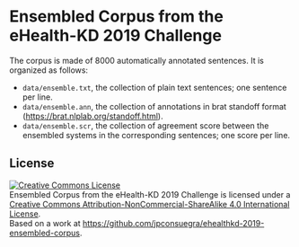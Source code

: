 # Ensembled Corpus from the eHealth-KD 2019 Challenge

The corpus is made of 8000 automatically annotated sentences. It is organized as follows:

- `data/ensemble.txt`, the collection of plain text sentences; one sentence per line.
- `data/ensemble.ann`, the collection of annotations in brat standoff format (https://brat.nlplab.org/standoff.html).
- `data/ensemble.scr`, the collection of agreement score between the ensembled systems in the corresponding sentences; one score per line.

## License

<a rel="license" href="http://creativecommons.org/licenses/by-nc-sa/4.0/"><img alt="Creative Commons License" style="border-width:0" src="https://i.creativecommons.org/l/by-nc-sa/4.0/88x31.png" /></a><br /><span xmlns:dct="http://purl.org/dc/terms/" property="dct:title">Ensembled Corpus from the eHealth-KD 2019 Challenge</span> is licensed under a <a rel="license" href="http://creativecommons.org/licenses/by-nc-sa/4.0/">Creative Commons Attribution-NonCommercial-ShareAlike 4.0 International License</a>.<br />Based on a work at <a xmlns:dct="http://purl.org/dc/terms/" href="https://github.com/jpconsuegra/ehealthkd-2019-ensembled-corpus" rel="dct:source">https://github.com/jpconsuegra/ehealthkd-2019-ensembled-corpus</a>.
